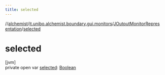 ```yaml
---
title: selected
---
```

//[alchemist](../../../index.html)/[it.unibo.alchemist.boundary.gui.monitors](../index.html)/[JOutputMonitorRepresentation](index.html)/[selected](selected.html)



# selected



[jvm]\
private open var [selected](selected.html): [Boolean](https://kotlinlang.org/api/latest/jvm/stdlib/kotlin/-boolean/index.html)




